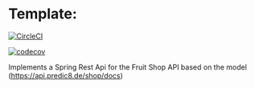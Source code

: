 # Template:
[![CircleCI](https://circleci.com/gh/mdababi1989/MySpringRestApi.svg?style=svg)](https://circleci.com/gh/mdababi1989/MySpringRestApi)

[![codecov](https://codecov.io/gh/mdababi1989/MySpringRestApi/branch/master/graph/badge.svg)](https://codecov.io/gh/mdababi1989/MySpringRestApi)

Implements a Spring Rest Api for the Fruit Shop API based on the model
(https://api.predic8.de/shop/docs)
